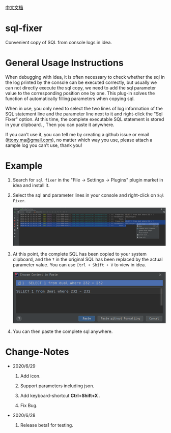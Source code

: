 [中文文档](./README_CN.md)

# sql-fixer

Convenient copy of SQL from console logs in idea.

# General Usage Instructions
When debugging with idea, it is often necessary to check whether the sql in the log printed by the console can be executed correctly, but usually we can not directly execute the sql copy, we need to add the sql parameter value to the corresponding position one by one. This plug-in solves the function of automatically filling parameters when copying sql.

When in use, you only need to select the two lines of log information of the SQL statement line and the parameter line next to it and right-click the "Sql Fixer" option. At this time, the complete executable SQL statement is stored in your clipboard. , Then you can paste it anywhere.

If you can’t use it, you can tell me by creating a github issue or email (ittony.ma@gmail.com), no matter which way you use, please attach a sample log you can’t use, thank you!

# Example

1. Search for `sql fixer` in the "File -> Settings -> Plugins" plugin market in idea and install it.

2. Select the sql and parameter lines in your console and right-click on `Sql Fixer`.

   ![sql fixer location](./images/sql_fixer_location.png)

3. At this point, the complete SQL has been copied to your system clipboard, and the ` ? ` in the original SQL has been replaced by the actual parameter value. You can use `Ctrl + Shift + V` to view in idea.

   ![clipboard](./images/clipboard.png)

4. You can then paste the complete sql anywhere.



# Change-Notes

- 2020/6/29

  1. Add icon.

  2. Support parameters including json.
  3. Add keyboard-shortcut **Ctrl+Shift+X** .
  4. Fix Bug.

- 2020/6/28

  1. Release beta1 for testing.
